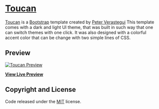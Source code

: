 # [Toucan](http://peterveras.com/toucan/index.html)

[Toucan](https://peterveras.com/toucan-template.html) is a [Bootstrap](https://getbootstrap.com/) template created by [Peter Verastegui](http://peterveras.com) This template comes with a dark and light UI theme, that was built in such way that one can switch themes with one click. It was also designed with a colorful accent color that can be change with two simple lines of CSS.

## Preview

[![Toucan Preview](https://github.com/peterveras/Toucan-Bootstrap-Theme/blob/main/img/preview/Home-page-Dark.png)](https://startbootstrap.github.io/startbootstrap-scrolling-nav/)

**[View Live Preview](http://peterveras.com/toucan/index.html)**

## Copyright and License

Code released under the [MIT](https://github.com/StartBootstrap/startbootstrap-scrolling-nav/blob/gh-pages/LICENSE) license.
